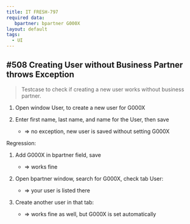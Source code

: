 ```yaml
---
title: IT FRESH-797
required data:
   bpartner: bpartner G000X 
layout: default
tags:
  - UI
---
```

## #508 Creating User without Business Partner throws Exception

> Testcase to check if creating a new user works without business partner.

1. Open window User, to create a new user for G000X

1. Enter first name, last name, and name for the User, then save
	* => no exception, new user is saved without setting G000X

Regression:	
1. Add G000X in bpartner field, save
	* => works fine
	
1. Open bpartner window, search for G000X, check tab User:
	* => your user is listed there
	
1. Create another user in that tab:
	* => works fine as well, but G000X is set automatically